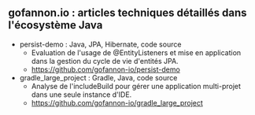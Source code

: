 ## gofannon.io : articles techniques détaillés dans l'écosystème Java

* persist-demo : Java, JPA, Hibernate, code source
  * Evaluation de l'usage de @EntityListeners et mise en application dans la gestion du cycle de vie d'entités JPA.
  * https://github.com/gofannon-io/persist-demo
* gradle_large_project : Gradle, Java, code source
  * Analyse de l'includeBuild pour gérer une application multi-projet dans une seule instance d'IDE.
  * https://github.com/gofannon-io/gradle_large_project


<!--

**Here are some ideas to get you started:**

🙋‍♀️ A short introduction - what is your organization all about?
🌈 Contribution guidelines - how can the community get involved?
👩‍💻 Useful resources - where can the community find your docs? Is there anything else the community should know?
🍿 Fun facts - what does your team eat for breakfast?
🧙 Remember, you can do mighty things with the power of [Markdown](https://docs.github.com/github/writing-on-github/getting-started-with-writing-and-formatting-on-github/basic-writing-and-formatting-syntax)
-->
